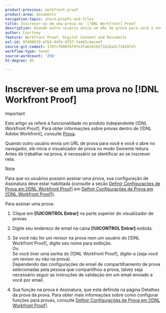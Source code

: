 ```yaml
---
product-previous: workfront-proof
product-area: documents
navigation-topic: share-proofs-and-files
title: Inscrever-se em uma prova no  [!DNL Workfront] Proof
description: Quando outro usuário envia um URL de prova para você e você o abre no navegador, ele inicia o visualizador de prova no modo Somente leitura. Antes de trabalhar na prova, é necessário se identificar ao se inscrever nela.
author: Courtney
feature: Workfront Proof, Digital Content and Documents
exl-id: 8f488839-efb5-44fb-9757-7e4d1c4aceef
source-git-commit: 178fcf680fbf97e3fa634182f161ba3c73439fe5
workflow-type: tm+mt
source-wordcount: '256'
ht-degree: 0%

---
```


# Inscrever-se em uma prova no [!DNL Workfront Proof]

>[!IMPORTANT]
>
>Este artigo se refere à funcionalidade no produto independente [!DNL Workfront Proof]. Para obter informações sobre provas dentro de [!DNL Adobe Workfront], consulte [Prova](../../../review-and-approve-work/proofing/proofing.md).

Quando outro usuário envia um URL de prova para você e você o abre no navegador, ele inicia o visualizador de prova no modo Somente leitura. Antes de trabalhar na prova, é necessário se identificar ao se inscrever nela.

>[!NOTE]
>
>Para que os usuários possam assinar uma prova, sua configuração de Assinatura deve estar habilitada (consulte a seção [Definir Configurações de Prova em [!DNL Workfront Proof]](../../../workfront-proof/wp-work-proofsfiles/manage-your-work/configure-proof-settings.md) em [Definir Configurações de Prova em [!DNL Workfront Proof]](../../../workfront-proof/wp-work-proofsfiles/manage-your-work/configure-proof-settings.md)).

Para assinar uma prova:

1. Clique em **[!UICONTROL Entrar]** na parte superior do visualizador de provas.
1. Digite seu endereço de email na caixa **[!UICONTROL Entrar]** exibida.
1. Se você não for um revisor na prova nem um usuário do [!DNL Workfront Proof], digite seu nome para exibição.\
   Ou\
   Se você tiver uma senha do [!DNL Workfront Proof], digite-a (seja você um revisor ou não na prova).\
   Dependendo das configurações de email de compartilhamento de prova selecionadas pela pessoa que compartilhou a prova, talvez seja necessário seguir as instruções de validação em um email enviado a você por email.

1. Sua função na prova é Assinatura, que está definida na página Detalhes da prova da prova. Para obter mais informações sobre como configurar funções para provas, consulte [Definir Configurações de Prova em [!DNL Workfront Proof]](../../../workfront-proof/wp-work-proofsfiles/manage-your-work/configure-proof-settings.md).
